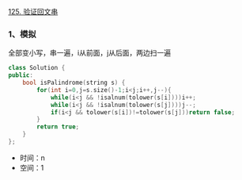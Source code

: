 [125. 验证回文串](https://leetcode.cn/problems/valid-palindrome/) 



### 1、模拟

全部变小写，串一遍，i从前面，j从后面，两边扫一遍

```cpp
class Solution {
public:
    bool isPalindrome(string s) {
        for(int i=0,j=s.size()-1;i<j;i++,j--){
            while(i<j && !isalnum(tolower(s[i])))i++;
            while(i<j && !isalnum(tolower(s[j])))j--;
            if(i<j && tolower(s[i])!=tolower(s[j]))return false;
        }
        return true;
    }
};
```

- 时间：n
- 空间：1

